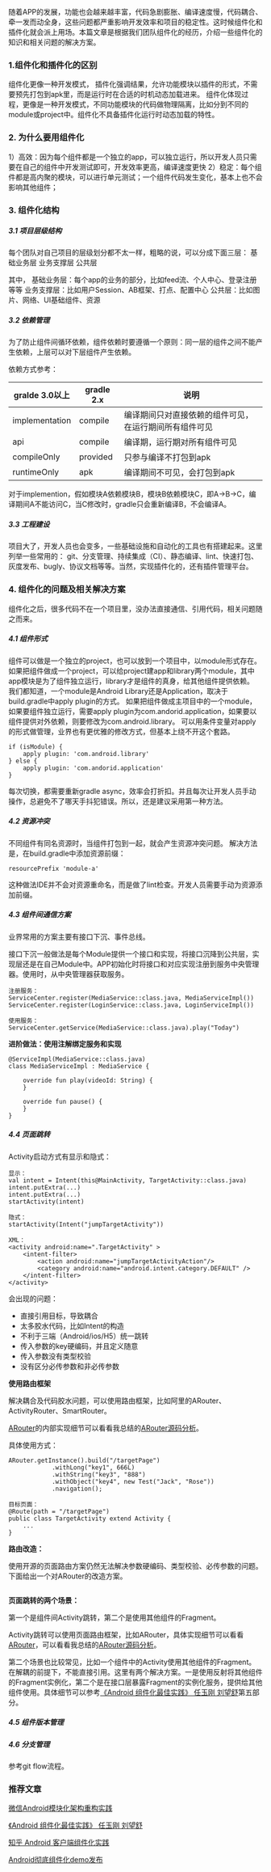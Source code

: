 随着APP的发展，功能也会越来越丰富，代码急剧膨胀、编译速度慢，代码耦合、牵一发而动全身，这些问题都严重影响开发效率和项目的稳定性。这时候组件化和插件化就会派上用场。本篇文章是根据我们团队组件化的经历，介绍一些组件化的知识和相关问题的解决方案。



### 1.组件化和插件化的区别
组件化更像一种开发模式，
插件化强调结果，允许功能模块以插件的形式，不需要预先打包到apk里，而是运行时在合适的时机动态加载进来。
组件化体现过程，更像是一种开发模式，不同功能模块的代码做物理隔离，比如分到不同的module或project中。组件化不具备插件化运行时动态加载的特性。

### 2. 为什么要用组件化
1）高效：因为每个组件都是一个独立的app，可以独立运行，所以开发人员只需要在自己的组件中开发测试即可，开发效率更高，编译速度更快
2）稳定：每个组件都是高内聚的模块，可以进行单元测试；一个组件代码发生变化，基本上也不会影响其他组件；

### 3. 组件化结构

##### 3.1 项目层级结构

每个团队对自己项目的层级划分都不太一样，粗略的说，可以分成下面三层：
基础业务层
业务支撑层
公共层

其中，
基础业务层：每个app的业务的部分，比如feed流、个人中心、登录注册等等
业务支撑层：比如用户Session、AB框架、打点、配置中心
公共层：比如图片、网络、UI基础组件、资源


##### 3.2 依赖管理

为了防止组件间循环依赖，组件依赖时要遵循一个原则：同一层的组件之间不能产生依赖，上层可以对下层组件产生依赖。

依赖方式参考：

gralde 3.0以上 | gradle 2.x | 说明
------- | ------- | -------
implementation | compile | 编译期间只对直接依赖的组件可见，在运行期间所有组件可见
api | compile | 编译期，运行期对所有组件可见
compileOnly | provided | 只参与编译不打包到apk
runtimeOnly | apk | 编译期间不可见，会打包到apk

对于implemention，假如模块A依赖模块B，模块B依赖模块C，即A->B->C，编译期间A不能访问C，当C修改时，gradle只会重新编译B，不会编译A。

##### 3.3 工程建设
项目大了，开发人员也会变多，一些基础设施和自动化的工具也有搭建起来。这里列举一些常用的： 
git、分支管理、持续集成（CI）、静态编译、lint、快速打包、灰度发布、bugly、协议文档等等。当然，实现插件化的，还有插件管理平台。 


### 4. 组件化的问题及相关解决方案
组件化之后，很多代码不在一个项目里，没办法直接通信、引用代码，相关问题随之而来。

##### 4.1 组件形式

组件可以做是一个独立的project，也可以放到一个项目中，以module形式存在。
如果把组件做成一个project，可以给project建app和library两个module，其中app模块是为了组件独立运行，library才是组件的真身，给其他组件提供依赖。
我们都知道，一个module是Android Library还是Application，取决于build.gradle中apply plugin的方式。
如果把组件做成主项目中的一个module，如果要组件独立运行，需要apply plugin为com.andorid.application，如果要以组件提供对外依赖，则要修改为com.android.library。
可以用条件变量对apply的形式做管理，业界也有更优雅的修改方式，但基本上绕不开这个套路。

```
if (isModule) {
	apply plugin: 'com.android.library'
} else {
	apply plugin: 'com.andorid.application'
}
```
每次切换，都需要重新gradle async，效率会打折扣。并且每次让开发人员手动操作，总避免不了哪天手抖犯错误。所以，还是建议采用第一种方法。

##### 4.2 资源冲突
不同组件有同名资源时，当组件打包到一起，就会产生资源冲突问题。
解决方法是，在build.gradle中添加资源前缀：
```
resourcePrefix 'module-a'
```
这种做法IDE并不会对资源重命名，而是做了lint检查。开发人员需要手动为资源添加前缀。

##### 4.3 组件间通信方案
业界常用的方案主要有接口下沉、事件总线。

接口下沉一般做法是每个Module提供一个接口和实现，将接口沉降到公共层，实现层还是在自己Module中。APP初始化时将接口和对应实现注册到服务中央管理器。使用时，从中央管理器获取服务。

```
注册服务：
ServiceCenter.register(MediaService::class.java, MediaServiceImpl())
ServiceCenter.register(LoginService::class.java, LoginServiceImpl())

使用服务：
ServiceCenter.getService(MediaService::class.java).play("Today")
```

**进阶做法：使用注解绑定服务和实现**

```
@ServiceImpl(MediaService::class.java)
class MediaServiceImpl : MediaService {

    override fun play(videoId: String) {
    }

    override fun pause() {
    }
}
```

##### 4.4 页面跳转

Activity启动方式有显示和隐式：

```
显示：
val intent = Intent(this@MainActivity, TargetActivity::class.java)
intent.putExtra(...)
intent.putExtra(...)
startActivity(intent)

隐式：
startActivity(Intent("jumpTargetActivity"))

XML：
<activity android:name=".TargetActivity" >
    <intent-filter>
        <action android:name="jumpTargetActivityAction"/>
        <category android:name="android.intent.category.DEFAULT" />
    </intent-filter>
</activity>
```

会出现的问题：

* 直接引用目标，导致耦合
* 太多胶水代码，比如Intent的构造
* 不利于三端（Android/ios/H5）统一跳转
* 传入参数的key硬编码，并且定义随意
* 传入参数没有类型校验
* 没有区分必传参数和非必传参数


**使用路由框架**

解决耦合及代码胶水问题，可以使用路由框架，比如阿里的ARouter、ActivityRouter、SmartRouter。

[ARouter](https://github.com/alibaba/ARouter)的内部实现细节可以看看我总结的[ARouter源码分析](https://github.com/hningoba/KnowledgeSummary/blob/master/Android/%E5%BC%80%E6%BA%90%E5%BA%93/ARouter.md)。

具体使用方式：

```
ARouter.getInstance().build("/targetPage")
            .withLong("key1", 666L)
            .withString("key3", "888")
            .withObject("key4", new Test("Jack", "Rose"))
            .navigation();
            
目标页面：
@Route(path = "/targetPage")
public class TargetActivity extend Activity {
    ...
}
```

**路由改造：**

使用开源的页面路由方案仍然无法解决参数硬编码、类型校验、必传参数的问题。下面给出一个对ARouter的改造方案。

```

```


**页面跳转的两个场景：**

第一个是组件间Activity跳转，第二个是使用其他组件的Fragment。

Activity跳转可以使用页面路由框架，比如ARouter，具体实现细节可以看看[ARouter](https://github.com/alibaba/ARouter)，可以看看我总结的[ARouter源码分析](https://github.com/hningoba/KnowledgeSummary/blob/master/Android/%E5%BC%80%E6%BA%90%E5%BA%93/ARouter.md)。

第二个场景也比较常见，比如一个组件中的Activity使用其他组件的Fragment。在解耦的前提下，不能直接引用。这里有两个解决方案。一是使用反射将其他组件的Fragment实例化，第二个是在接口层暴露Fragment的实例化服务，提供给其他组件使用。具体细节可以参考[《Android 组件化最佳实践》 任玉刚 刘望舒](https://mp.weixin.qq.com/s/4_k0b_LJh4yBcg4m8vsi4A)第五部分。


##### 4.5 组件版本管理


##### 4.6 分支管理
参考git flow流程。


### 推荐文章

[微信Android模块化架构重构实践](https://mp.weixin.qq.com/s?__biz=MzAwNDY1ODY2OQ==&mid=2649286672&idx=1&sn=4d9db00c496fcafd1d3e01d69af083f9)

[《Android 组件化最佳实践》 任玉刚 刘望舒](https://mp.weixin.qq.com/s/4_k0b_LJh4yBcg4m8vsi4A)

[知乎 Android 客户端组件化实践](https://mp.weixin.qq.com/s?__biz=MzAxMTg2MjA2OA==&mid=2649842932&idx=1&sn=b5e1930d15c8b474e649e8a91ed10d77&chksm=83bf6dafb4c8e4b933a84cf545d474dba7b0df95d2a2d7f82518ca288832e66d2ce5f9a3bbef&scene=21#wechat_redirect)

[Android彻底组件化demo发布](https://www.jianshu.com/p/59822a7b2fad)